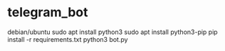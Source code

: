 # telegram_bot
debian/ubuntu
sudo apt install python3
sudo apt install python3-pip
pip install -r requirements.txt
python3 bot.py
